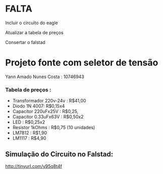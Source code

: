 # FALTA
Incluir o circuito do eagle

Atualizar a tabela de preços 

Consertar o falstad


# Projeto fonte com seletor de tensão
Yann Amado Nunes Costa : 10746943


### Tabela de preços : 

- Transformador 220v-24v : R$41,00
- Diodo 1N 4007: R$0,15x4
- Capacitor 220uFx25V : R$0,25,
- Capacitor 0.33uFx63V : R$0,50x2
- LED : R$0,25x2
- Resistor 1kOhms : R$0,75 (10 unidades)
- LM7812 : R$1,90
- LM1117 : R$4,90

## Simulação do Circuito no Falstad:

http://tinyurl.com/y95q8t4f
